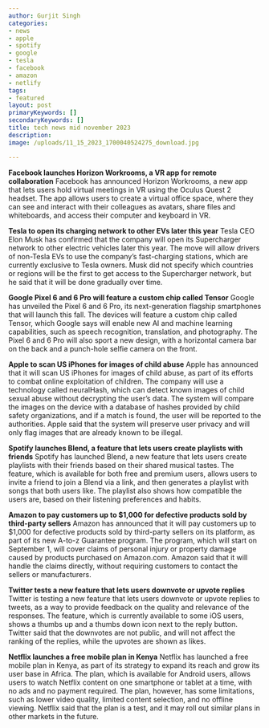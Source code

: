 ```yaml
---
author: Gurjit Singh
categories: 
- news
- apple
- spotify
- google
- tesla
- facebook
- amazon
- netlify
tags: 
- featured
layout: post
primaryKeywords: []
secondaryKeywords: []
title: tech news mid november 2023
description: 
image: /uploads/11_15_2023_1700040524275_download.jpg

---
```

**Facebook launches Horizon Workrooms, a VR app for remote collaboration** Facebook has announced Horizon Workrooms, a new app that lets users hold virtual meetings in VR using the Oculus Quest 2 headset. The app allows users to create a virtual office space, where they can see and interact with their colleagues as avatars, share files and whiteboards, and access their computer and keyboard in VR.

**Tesla to open its charging network to other EVs later this year** Tesla CEO Elon Musk has confirmed that the company will open its Supercharger network to other electric vehicles later this year. The move will allow drivers of non-Tesla EVs to use the company’s fast-charging stations, which are currently exclusive to Tesla owners. Musk did not specify which countries or regions will be the first to get access to the Supercharger network, but he said that it will be done gradually over time.

**Google Pixel 6 and 6 Pro will feature a custom chip called Tensor** Google has unveiled the Pixel 6 and 6 Pro, its next-generation flagship smartphones that will launch this fall. The devices will feature a custom chip called Tensor, which Google says will enable new AI and machine learning capabilities, such as speech recognition, translation, and photography. The Pixel 6 and 6 Pro will also sport a new design, with a horizontal camera bar on the back and a punch-hole selfie camera on the front.

**Apple to scan US iPhones for images of child abuse** Apple has announced that it will scan US iPhones for images of child abuse, as part of its efforts to combat online exploitation of children. The company will use a technology called neuralHash, which can detect known images of child sexual abuse without decrypting the user’s data. The system will compare the images on the device with a database of hashes provided by child safety organizations, and if a match is found, the user will be reported to the authorities. Apple said that the system will preserve user privacy and will only flag images that are already known to be illegal.

**Spotify launches Blend, a feature that lets users create playlists with friends** Spotify has launched Blend, a new feature that lets users create playlists with their friends based on their shared musical tastes. The feature, which is available for both free and premium users, allows users to invite a friend to join a Blend via a link, and then generates a playlist with songs that both users like. The playlist also shows how compatible the users are, based on their listening preferences and habits.

**Amazon to pay customers up to $1,000 for defective products sold by third-party sellers** Amazon has announced that it will pay customers up to $1,000 for defective products sold by third-party sellers on its platform, as part of its new A-to-z Guarantee program. The program, which will start on September 1, will cover claims of personal injury or property damage caused by products purchased on Amazon.com. Amazon said that it will handle the claims directly, without requiring customers to contact the sellers or manufacturers.

**Twitter tests a new feature that lets users downvote or upvote replies** Twitter is testing a new feature that lets users downvote or upvote replies to tweets, as a way to provide feedback on the quality and relevance of the responses. The feature, which is currently available to some iOS users, shows a thumbs up and a thumbs down icon next to the reply button. Twitter said that the downvotes are not public, and will not affect the ranking of the replies, while the upvotes are shown as likes.

**Netflix launches a free mobile plan in Kenya** Netflix has launched a free mobile plan in Kenya, as part of its strategy to expand its reach and grow its user base in Africa. The plan, which is available for Android users, allows users to watch Netflix content on one smartphone or tablet at a time, with no ads and no payment required. The plan, however, has some limitations, such as lower video quality, limited content selection, and no offline viewing. Netflix said that the plan is a test, and it may roll out similar plans in other markets in the future.&nbsp;
